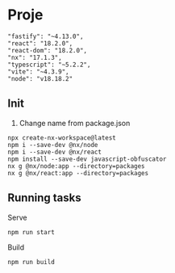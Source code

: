 # Proje

    "fastify": "~4.13.0",
    "react": "18.2.0",
    "react-dom": "18.2.0",
    "nx": "17.1.3",
    "typescript": "~5.2.2",
    "vite": "~4.3.9",
    "node": "v18.18.2"


## Init

1. Change name from package.json

```
npx create-nx-workspace@latest
npm i --save-dev @nx/node
npm i --save-dev @nx/react
npm install --save-dev javascript-obfuscator
nx g @nx/node:app --directory=packages
nx g @nx/react:app --directory=packages
```

## Running tasks

Serve

```
npm run start
```

Build

```
npm run build
```

